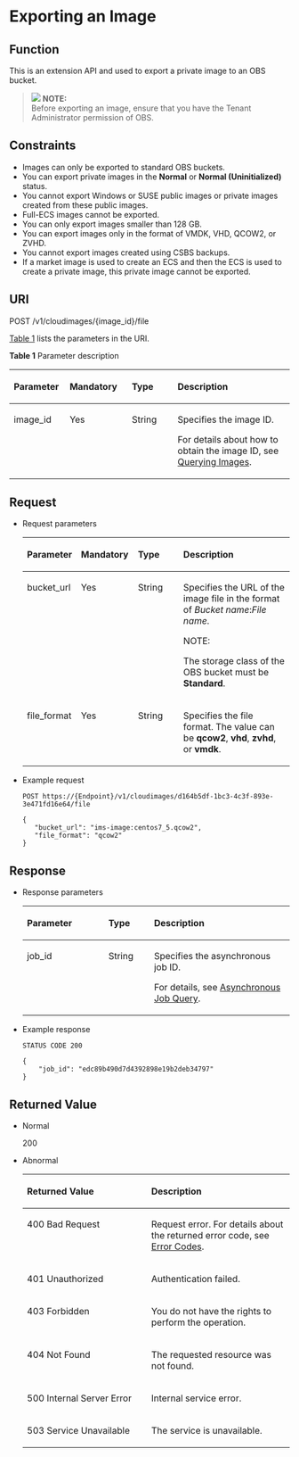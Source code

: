# Exporting an Image<a name="EN-US_TOPIC_0036994315"></a>

## Function<a name="section11046056154747"></a>

This is an extension API and used to export a private image to an OBS bucket.

>![](/images/icon-note.gif) **NOTE:**   
>Before exporting an image, ensure that you have the Tenant Administrator permission of OBS.  

## Constraints<a name="section921963105411"></a>

-   Images can only be exported to standard OBS buckets.
-   You can export private images in the  **Normal**  or  **Normal \(Uninitialized\)**  status.
-   You cannot export Windows or SUSE public images or private images created from these public images.
-   Full-ECS images cannot be exported.
-   You can only export images smaller than 128 GB.
-   You can export images only in the format of VMDK, VHD, QCOW2, or ZVHD.
-   You cannot export images created using CSBS backups.
-   If a market image is used to create an ECS and then the ECS is used to create a private image, this private image cannot be exported.

## URI<a name="section66620681154747"></a>

POST /v1/cloudimages/\{image\_id\}/file

[Table 1](#table23910047154747)  lists the parameters in the URI.

**Table  1**  Parameter description

<a name="table23910047154747"></a>
<table><thead align="left"><tr id="row24965460154747"><th class="cellrowborder" valign="top" width="19.918008199180083%" id="mcps1.2.5.1.1"><p id="p8936346154747"><a name="p8936346154747"></a><a name="p8936346154747"></a>Parameter</p>
</th>
<th class="cellrowborder" valign="top" width="22.17778222177782%" id="mcps1.2.5.1.2"><p id="p4072498116916"><a name="p4072498116916"></a><a name="p4072498116916"></a>Mandatory</p>
</th>
<th class="cellrowborder" valign="top" width="16.348365163483653%" id="mcps1.2.5.1.3"><p id="p52755425154747"><a name="p52755425154747"></a><a name="p52755425154747"></a>Type</p>
</th>
<th class="cellrowborder" valign="top" width="41.55584441555845%" id="mcps1.2.5.1.4"><p id="p57477321154747"><a name="p57477321154747"></a><a name="p57477321154747"></a>Description</p>
</th>
</tr>
</thead>
<tbody><tr id="row25151394154747"><td class="cellrowborder" valign="top" width="19.918008199180083%" headers="mcps1.2.5.1.1 "><p id="p23996995154747"><a name="p23996995154747"></a><a name="p23996995154747"></a>image_id</p>
</td>
<td class="cellrowborder" valign="top" width="22.17778222177782%" headers="mcps1.2.5.1.2 "><p id="p1038913616916"><a name="p1038913616916"></a><a name="p1038913616916"></a>Yes</p>
</td>
<td class="cellrowborder" valign="top" width="16.348365163483653%" headers="mcps1.2.5.1.3 "><p id="p64708437154747"><a name="p64708437154747"></a><a name="p64708437154747"></a>String</p>
</td>
<td class="cellrowborder" valign="top" width="41.55584441555845%" headers="mcps1.2.5.1.4 "><p id="p54354750154747"><a name="p54354750154747"></a><a name="p54354750154747"></a>Specifies the image ID.</p>
<p id="p127065072116"><a name="p127065072116"></a><a name="p127065072116"></a>For details about how to obtain the image ID, see <a href="querying-images.md">Querying Images</a>.</p>
</td>
</tr>
</tbody>
</table>

## Request<a name="section29704853154747"></a>

-   Request parameters

    <a name="table57282886154747"></a>
    <table><thead align="left"><tr id="row33194661154747"><th class="cellrowborder" valign="top" width="20.200000000000003%" id="mcps1.1.5.1.1"><p id="p4413036154747"><a name="p4413036154747"></a><a name="p4413036154747"></a>Parameter</p>
    </th>
    <th class="cellrowborder" valign="top" width="21.32%" id="mcps1.1.5.1.2"><p id="p15244109154747"><a name="p15244109154747"></a><a name="p15244109154747"></a>Mandatory</p>
    </th>
    <th class="cellrowborder" valign="top" width="17.01%" id="mcps1.1.5.1.3"><p id="p4364817210345"><a name="p4364817210345"></a><a name="p4364817210345"></a>Type</p>
    </th>
    <th class="cellrowborder" valign="top" width="41.47%" id="mcps1.1.5.1.4"><p id="p26813302154747"><a name="p26813302154747"></a><a name="p26813302154747"></a>Description</p>
    </th>
    </tr>
    </thead>
    <tbody><tr id="row24393852154747"><td class="cellrowborder" valign="top" width="20.200000000000003%" headers="mcps1.1.5.1.1 "><p id="p5109612910120"><a name="p5109612910120"></a><a name="p5109612910120"></a>bucket_url</p>
    </td>
    <td class="cellrowborder" valign="top" width="21.32%" headers="mcps1.1.5.1.2 "><p id="p4514577610120"><a name="p4514577610120"></a><a name="p4514577610120"></a>Yes</p>
    </td>
    <td class="cellrowborder" valign="top" width="17.01%" headers="mcps1.1.5.1.3 "><p id="p3292926410120"><a name="p3292926410120"></a><a name="p3292926410120"></a>String</p>
    </td>
    <td class="cellrowborder" valign="top" width="41.47%" headers="mcps1.1.5.1.4 "><p id="p5002474510120"><a name="p5002474510120"></a><a name="p5002474510120"></a>Specifies the URL of the image file in the format of <em id="i84235269795256"><a name="i84235269795256"></a><a name="i84235269795256"></a>Bucket name</em>:<em id="i84235269795259"><a name="i84235269795259"></a><a name="i84235269795259"></a>File name</em>.</p>
    <div class="note" id="note5552125083518"><a name="note5552125083518"></a><a name="note5552125083518"></a><span class="notetitle"> NOTE: </span><div class="notebody"><p id="p1555325043517"><a name="p1555325043517"></a><a name="p1555325043517"></a>The storage class of the OBS bucket must be <strong id="b19684172820416"><a name="b19684172820416"></a><a name="b19684172820416"></a>Standard</strong>.</p>
    </div></div>
    </td>
    </tr>
    <tr id="row835962711950"><td class="cellrowborder" valign="top" width="20.200000000000003%" headers="mcps1.1.5.1.1 "><p id="p604120411950"><a name="p604120411950"></a><a name="p604120411950"></a>file_format</p>
    </td>
    <td class="cellrowborder" valign="top" width="21.32%" headers="mcps1.1.5.1.2 "><p id="p1957548511950"><a name="p1957548511950"></a><a name="p1957548511950"></a>Yes</p>
    </td>
    <td class="cellrowborder" valign="top" width="17.01%" headers="mcps1.1.5.1.3 "><p id="p4211041411950"><a name="p4211041411950"></a><a name="p4211041411950"></a>String</p>
    </td>
    <td class="cellrowborder" valign="top" width="41.47%" headers="mcps1.1.5.1.4 "><p id="p5550036811950"><a name="p5550036811950"></a><a name="p5550036811950"></a>Specifies the file format. The value can be <strong id="b842352706101048"><a name="b842352706101048"></a><a name="b842352706101048"></a>qcow2</strong>, <strong id="b842352706101053"><a name="b842352706101053"></a><a name="b842352706101053"></a>vhd</strong>, <strong id="b842352706101056"><a name="b842352706101056"></a><a name="b842352706101056"></a>zvhd</strong>, or <strong id="b84235270610111"><a name="b84235270610111"></a><a name="b84235270610111"></a>vmdk</strong>.</p>
    </td>
    </tr>
    </tbody>
    </table>

-   Example request

    ```
    POST https://{Endpoint}/v1/cloudimages/d164b5df-1bc3-4c3f-893e-3e471fd16e64/file
    ```

    ```
    {
       "bucket_url": "ims-image:centos7_5.qcow2",
       "file_format": "qcow2"
    }
    ```


## Response<a name="section42338041154747"></a>

-   Response parameters

    <a name="table142317910447"></a>
    <table><thead align="left"><tr id="row3520294810447"><th class="cellrowborder" valign="top" width="30.486951304869514%" id="mcps1.1.4.1.1"><p id="p3286650610447"><a name="p3286650610447"></a><a name="p3286650610447"></a>Parameter</p>
    </th>
    <th class="cellrowborder" valign="top" width="17.078292170782923%" id="mcps1.1.4.1.2"><p id="p1636902410447"><a name="p1636902410447"></a><a name="p1636902410447"></a>Type</p>
    </th>
    <th class="cellrowborder" valign="top" width="52.434756524347556%" id="mcps1.1.4.1.3"><p id="p5082259210447"><a name="p5082259210447"></a><a name="p5082259210447"></a>Description</p>
    </th>
    </tr>
    </thead>
    <tbody><tr id="row2298930510447"><td class="cellrowborder" valign="top" width="30.486951304869514%" headers="mcps1.1.4.1.1 "><p id="p5019438610447"><a name="p5019438610447"></a><a name="p5019438610447"></a>job_id</p>
    </td>
    <td class="cellrowborder" valign="top" width="17.078292170782923%" headers="mcps1.1.4.1.2 "><p id="p2217101310447"><a name="p2217101310447"></a><a name="p2217101310447"></a>String</p>
    </td>
    <td class="cellrowborder" valign="top" width="52.434756524347556%" headers="mcps1.1.4.1.3 "><p id="p5102161510447"><a name="p5102161510447"></a><a name="p5102161510447"></a>Specifies the asynchronous job ID.</p>
    <p id="p19968122117312"><a name="p19968122117312"></a><a name="p19968122117312"></a>For details, see <a href="asynchronous-job-query.md">Asynchronous Job Query</a>.</p>
    </td>
    </tr>
    </tbody>
    </table>

-   Example response

    ```
    STATUS CODE 200
    ```

    ```
    {
        "job_id": "edc89b490d7d4392898e19b2deb34797"
    }
    ```


## Returned Value<a name="section40084941"></a>

-   Normal

    200

-   Abnormal

    <a name="table1069408417333"></a>
    <table><thead align="left"><tr id="row4772021317333"><th class="cellrowborder" valign="top" width="46.54%" id="mcps1.1.3.1.1"><p id="p4013206717333"><a name="p4013206717333"></a><a name="p4013206717333"></a>Returned Value</p>
    </th>
    <th class="cellrowborder" valign="top" width="53.459999999999994%" id="mcps1.1.3.1.2"><p id="p2947196917333"><a name="p2947196917333"></a><a name="p2947196917333"></a>Description</p>
    </th>
    </tr>
    </thead>
    <tbody><tr id="row3841925517333"><td class="cellrowborder" valign="top" width="46.54%" headers="mcps1.1.3.1.1 "><p id="p2495195017333"><a name="p2495195017333"></a><a name="p2495195017333"></a>400 Bad Request</p>
    </td>
    <td class="cellrowborder" valign="top" width="53.459999999999994%" headers="mcps1.1.3.1.2 "><p id="p784206117333"><a name="p784206117333"></a><a name="p784206117333"></a>Request error. For details about the returned error code, see <a href="error-codes.md">Error Codes</a>.</p>
    </td>
    </tr>
    <tr id="row3122722917333"><td class="cellrowborder" valign="top" width="46.54%" headers="mcps1.1.3.1.1 "><p id="p4637763817333"><a name="p4637763817333"></a><a name="p4637763817333"></a>401 Unauthorized</p>
    </td>
    <td class="cellrowborder" valign="top" width="53.459999999999994%" headers="mcps1.1.3.1.2 "><p id="p6560116717333"><a name="p6560116717333"></a><a name="p6560116717333"></a>Authentication failed.</p>
    </td>
    </tr>
    <tr id="row5353959117333"><td class="cellrowborder" valign="top" width="46.54%" headers="mcps1.1.3.1.1 "><p id="p4173958717333"><a name="p4173958717333"></a><a name="p4173958717333"></a>403 Forbidden</p>
    </td>
    <td class="cellrowborder" valign="top" width="53.459999999999994%" headers="mcps1.1.3.1.2 "><p id="p2546341217333"><a name="p2546341217333"></a><a name="p2546341217333"></a>You do not have the rights to perform the operation.</p>
    </td>
    </tr>
    <tr id="row5197513192250"><td class="cellrowborder" valign="top" width="46.54%" headers="mcps1.1.3.1.1 "><p id="p21898657192252"><a name="p21898657192252"></a><a name="p21898657192252"></a>404 Not Found</p>
    </td>
    <td class="cellrowborder" valign="top" width="53.459999999999994%" headers="mcps1.1.3.1.2 "><p id="p28960832192252"><a name="p28960832192252"></a><a name="p28960832192252"></a>The requested resource was not found.</p>
    </td>
    </tr>
    <tr id="row2784412417333"><td class="cellrowborder" valign="top" width="46.54%" headers="mcps1.1.3.1.1 "><p id="p4078159117333"><a name="p4078159117333"></a><a name="p4078159117333"></a>500 Internal Server Error</p>
    </td>
    <td class="cellrowborder" valign="top" width="53.459999999999994%" headers="mcps1.1.3.1.2 "><p id="p1497458717333"><a name="p1497458717333"></a><a name="p1497458717333"></a>Internal service error.</p>
    </td>
    </tr>
    <tr id="row55355517333"><td class="cellrowborder" valign="top" width="46.54%" headers="mcps1.1.3.1.1 "><p id="p4483799017333"><a name="p4483799017333"></a><a name="p4483799017333"></a>503 Service Unavailable</p>
    </td>
    <td class="cellrowborder" valign="top" width="53.459999999999994%" headers="mcps1.1.3.1.2 "><p id="p799858217333"><a name="p799858217333"></a><a name="p799858217333"></a>The service is unavailable.</p>
    </td>
    </tr>
    </tbody>
    </table>


